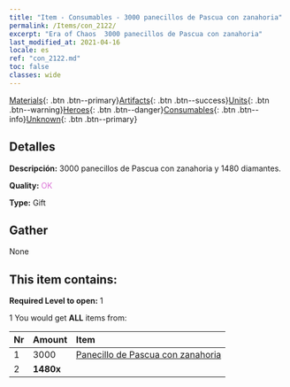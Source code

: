 ```yaml
---
title: "Item - Consumables - 3000 panecillos de Pascua con zanahoria"
permalink: /Items/con_2122/
excerpt: "Era of Chaos  3000 panecillos de Pascua con zanahoria"
last_modified_at: 2021-04-16
locale: es
ref: "con_2122.md"
toc: false
classes: wide
---
```

 [Materials](/es/Items/){: .btn .btn--primary}[Artifacts](/es/Items/Artifacts/){: .btn .btn--success}[Units](/es/Items/Units/){: .btn .btn--warning}[Heroes](/es/Items/Heroes/){: .btn .btn--danger}[Consumables](/es/Items/Consumables/){: .btn .btn--info}[Unknown](/es/Items/Unknown/){: .btn .btn--primary}

## Detalles
 **Descripción:** 3000 panecillos de Pascua con zanahoria y 1480 diamantes.

 **Quality:** <span style="color: #DA70D6">OK</span>

 **Type:** Gift

## Gather

  None

## This item contains:

 **Required Level to open:** 1

 1 You would get **ALL** items  from:

  | Nr | Amount |     Item    |
  |:---|:-------|:------------|
  | 1 | 3000 | [Panecillo de Pascua con zanahoria](/es/Items/con_2119/) |  | 
  | 2 |  **1480x** | <i class="fas fa-gem"/> |  | 
